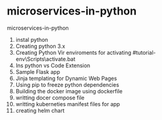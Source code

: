 # microservices-in-python
microservices-in-python
1. instal python 
2. Creating python 3.x
3. Creating Python Vir enviroments for activating #tutorial-env\Scripts\activate.bat
4. Ins python vs Code Extension
5. Sample Flask app
6. Jinja templating for Dynamic Web Pages
7. Using pip to freeze python dependencies
8. Building the docker image using dockerfile
9. writting docer compose file
10. writting kuberneties manifest files for app
11. creating helm chart
